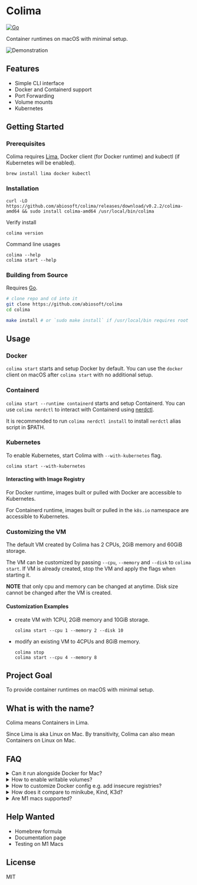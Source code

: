 # Colima

[![Go](https://github.com/abiosoft/colima/actions/workflows/go.yml/badge.svg)](https://github.com/abiosoft/colima/actions/workflows/go.yml)

Container runtimes on macOS with minimal setup.

![Demonstration](colima.gif)

## Features

- Simple CLI interface
- Docker and Containerd support
- Port Forwarding
- Volume mounts
- Kubernetes

## Getting Started

### Prerequisites

Colima requires [Lima](https://github.com/lima-vm/lima), Docker client (for Docker runtime) and kubectl (if Kubernetes
will be enabled).

```
brew install lima docker kubectl
```

### Installation

```
curl -LO https://github.com/abiosoft/colima/releases/download/v0.2.2/colima-amd64 && sudo install colima-amd64 /usr/local/bin/colima
```

Verify install

```
colima version
```

Command line usages

```
colima --help
colima start --help
```

### Building from Source

Requires [Go](https://golang.org).

```sh
# clone repo and cd into it
git clone https://github.com/abiosoft/colima
cd colima

make install # or `sudo make install` if /usr/local/bin requires root
```

## Usage

### Docker

`colima start` starts and setup Docker by default. You can use the `docker` client on macOS after `colima start` with no
additional setup.

### Containerd

`colima start --runtime containerd` starts and setup Containerd. You can use `colima nerdctl` to interact with
Containerd using [nerdctl](https://github.com/containerd/nerdctl).

It is recommended to run `colima nerdctl install` to install `nerdctl` alias script in $PATH.

### Kubernetes

To enable Kubernetes, start Colima with `--with-kubernetes` flag.

```
colima start --with-kubernetes
```

#### Interacting with Image Registry

For Docker runtime, images built or pulled with Docker are accessible to Kubernetes.

For Containerd runtime, images built or pulled in the `k8s.io` namespace are accessible to Kubernetes.

### Customizing the VM

The default VM created by Colima has 2 CPUs, 2GiB memory and 60GiB storage.

The VM can be customized by passing `--cpu`, `--memory` and `--disk` to `colima start`. If VM is already created, stop
the VM and apply the flags when starting it.

**NOTE** that only cpu and memory can be changed at anytime. Disk size cannot be changed after the VM is created.

#### Customization Examples

- create VM with 1CPU, 2GiB memory and 10GiB storage.

  ```
  colima start --cpu 1 --memory 2 --disk 10
  ```

- modify an existing VM to 4CPUs and 8GiB memory.

  ```
  colima stop
  colima start --cpu 4 --memory 8
  ```

## Project Goal

To provide container runtimes on macOS with minimal setup.

## What is with the name?

Colima means Containers in Lima.

Since Lima is aka Linux on Mac. By transitivity, Colima can also mean Containers on Linux on Mac.

## FAQ

<details>
<summary>Can it run alongside Docker for Mac?</summary>
<p>

No, except when started with Containerd runtime. Colima assumes to be the default Docker context and will conflict with
Docker for Mac. You should run either, not both.

</p>
</details>

<details>
<summary>How to enable writable volumes?</summary>
<p>

By default, Colima mounts the host's $HOME directory as readonly in the VM. Volume mounts and Compose should work as
expected but only readonly.

Colima uses Lima for the VM and Lima's support for writable volumes is still experimental. It is recommended to only
mount the necessary directories as writable rather than the entire $HOME directory.

The following mounts $HOME/projects and $HOME/work directories as writable.

```
colima start --mount $HOME/projects:w --mount $HOME/work:w
```

</p>
</details>

<details>
<summary>How to customize Docker config e.g. add insecure registries?</summary>
<p>

On first startup, Colima generates Docker daemon.json file at `$HOME/.colima/docker/daemon.json`.

Simply modify the daemon.json file accordingly and restart Colima.

</p>
</details>

<details>
<summary>How does it compare to minikube, Kind, K3d?</summary>
<p>

### For Kubernetes

Yes, you can create a Kubernetes cluster with minikube (with Docker driver), Kind or K3d instead of enabling Kubernetes
in Colima. Those are better options if you need multiple clusters, or do not need Docker and Kubernetes to share the
same images and runtime.

### For Docker

Minikube with Docker runtime can expose the cluster's Docker with `minikube docker-env`. But there are some caveats.

- Kubernetes is not optional, even if you only need Docker.

- All of minikube's free drivers for macOS fall-short in one of performance, port forwarding or volumes. While
  port-forwarding and volumes are non-issue for Kubernetes, they can be a deal breaker for Docker-only use.

</p>
</details>


<details>
<summary>Are M1 macs supported?</summary>
<p>

Colima is written to support M1 macs but not tested, as the author do not currently possess an M1 device.

</p>
</details>

## Help Wanted

- Homebrew formula
- Documentation page
- Testing on M1 Macs

## License

MIT

